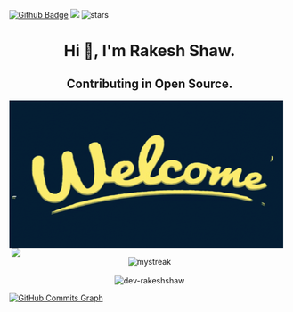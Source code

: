 [![Github Badge](https://img.shields.io/badge/GitHub-100000?style=for-the-badge&logo=github&logoColor=white)](https://github.com/dev-rakeshshaw)
![](https://komarev.com/ghpvc/?username=dev-rakeshshaw)
<img src="https://img.shields.io/github/stars/dev-rakeshshaw?label=Stars" alt="stars">


<h1 align="center">Hi 👋, I'm Rakesh Shaw. </h1>
<h2 align="center">Contributing in Open Source. </h2>
<p float="left" align="middle">
  <img align="left" src="./welcome-gif.gif" width="492" height="265"/>
  <img align="right" src="https://github-readme-stats.vercel.app/api/top-langs/?username=dev-rakeshshaw&count_private=true&langs_count=7&theme=tokyonight&layout=compact" width="500"/>
  <br><br>
  <img src="https://github-readme-streak-stats.herokuapp.com/?user=dev-rakeshshaw&theme=tokyonight" alt="mystreak" width="492" height="265" />
  <br><br>
 <img src="https://github-readme-stats.vercel.app/api?username=dev-rakeshshaw&show_icons=true&locale=en&theme=tokyonight" alt="dev-rakeshshaw" width="500" />
  
  
</p>

<!--- hello
<p>&nbsp;<img align="center" src="https://github-readme-stats.vercel.app/api?username=dev-rakeshshaw&show_icons=true&locale=en" alt="dev-rakeshshaw" /></p>
--->


<a href="http://www.github.com/dev-rakeshshaw"><img src="https://github-readme-activity-graph.cyclic.app/graph?username=dev-rakeshshaw&theme=merko&bg_color=1c1917&color=ffffff&line=0891b2&point=ffffff&area_color=1c1917&area=true&hide_border=true&custom_title=GitHub%20Commits%20Graph" alt="GitHub Commits Graph" /></a>
    </td>



<!---
dev-rakesh/dev-rakesh is a ✨ special ✨ repository because its "README.md" (this file) appears on your GitHub profile.
You can click the Preview link to take a look at your changes.
--->


